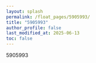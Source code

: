 ```yaml
---
layout: splash
permalink: /float_pages/5905993/
title: "5905993"
author_profile: false
last_modified_at: 2025-06-13
toc: false
---
```

 
5905993
